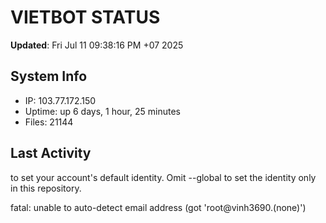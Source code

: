 # VIETBOT STATUS
**Updated**: Fri Jul 11 09:38:16 PM +07 2025

## System Info
- IP: 103.77.172.150
- Uptime: up 6 days, 1 hour, 25 minutes
- Files: 21144

## Last Activity

to set your account's default identity.
Omit --global to set the identity only in this repository.

fatal: unable to auto-detect email address (got 'root@vinh3690.(none)')
